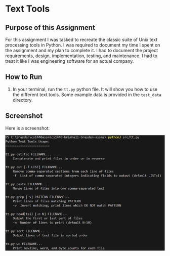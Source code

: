 # Text Tools

## Purpose of this Assignment
For this assignment I was tasked to recreate the classic suite of Unix text processing tools in Python. I was required to document my time I spent on the assignment and my plan to complete it. I had to document the project requirements, design, implementation, testing, and maintenance. I had to treat it like I was engineering software for an actual company.

## How to Run
1. In your terminal, run the `tt.py` python file. It will show you how to use the different text tools. Some example data is provided in the `test_data` directory.

## Screenshot
Here is a screenshot:

![Example](./README%20Assets/text_tools.png)
